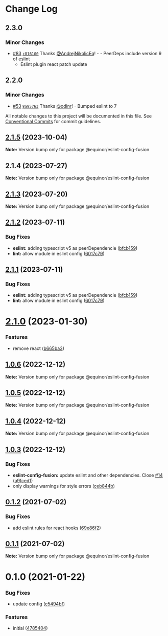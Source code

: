 # Change Log

## 2.3.0

### Minor Changes

- [#83](https://github.com/equinor/fusion-core/pull/83) [`c816100`](https://github.com/equinor/fusion-core/commit/c816100e15dccf76f41db0a9a6fedd1d6e8e0aeb) Thanks [@AndrejNikolicEq](https://github.com/AndrejNikolicEq)! - - PeerDeps include version 9 of eslint
  - Eslint plugin react patch update

## 2.2.0

### Minor Changes

- [#53](https://github.com/equinor/fusion-core/pull/53) [`8a85763`](https://github.com/equinor/fusion-core/commit/8a85763181579e0fcbb3dedd39023c6ddaf288f2) Thanks [@odinr](https://github.com/odinr)! - Bumped eslint to 7

All notable changes to this project will be documented in this file.
See [Conventional Commits](https://conventionalcommits.org) for commit guidelines.

## [2.1.5](https://github.com/equinor/fusion-core/compare/@equinor/eslint-config-fusion@2.1.4...@equinor/eslint-config-fusion@2.1.5) (2023-10-04)

**Note:** Version bump only for package @equinor/eslint-config-fusion

## 2.1.4 (2023-07-27)

**Note:** Version bump only for package @equinor/eslint-config-fusion

## [2.1.3](https://github.com/equinor/fusion-core/compare/@equinor/eslint-config-fusion@2.1.2...@equinor/eslint-config-fusion@2.1.3) (2023-07-20)

**Note:** Version bump only for package @equinor/eslint-config-fusion

## [2.1.2](https://github.com/equinor/fusion-core/compare/@equinor/eslint-config-fusion@2.1.1...@equinor/eslint-config-fusion@2.1.2) (2023-07-11)

### Bug Fixes

- **eslint:** adding typescript v5 as peerDependencie ([bfcb159](https://github.com/equinor/fusion-core/commit/bfcb1594d16a3790c8e23dead61990c976133838))
- **lint:** allow module in eslint config ([6017c79](https://github.com/equinor/fusion-core/commit/6017c79c794815730972022389b2d2cee61f27f6))

## [2.1.1](https://github.com/equinor/fusion-core/compare/@equinor/eslint-config-fusion@2.1.0...@equinor/eslint-config-fusion@2.1.1) (2023-07-11)

### Bug Fixes

- **eslint:** adding typescript v5 as peerDependencie ([bfcb159](https://github.com/equinor/fusion-core/commit/bfcb1594d16a3790c8e23dead61990c976133838))
- **lint:** allow module in eslint config ([6017c79](https://github.com/equinor/fusion-core/commit/6017c79c794815730972022389b2d2cee61f27f6))

# [2.1.0](https://github.com/equinor/fusion-core/compare/@equinor/eslint-config-fusion@1.0.6...@equinor/eslint-config-fusion@2.1.0) (2023-01-30)

### Features

- remove react ([b665ba3](https://github.com/equinor/fusion-core/commit/b665ba36f5a7042c2be535c156c52149a3dc1289))

## [1.0.6](https://github.com/equinor/fusion-core/compare/@equinor/eslint-config-fusion@1.0.4...@equinor/eslint-config-fusion@1.0.6) (2022-12-12)

**Note:** Version bump only for package @equinor/eslint-config-fusion

## [1.0.5](https://github.com/equinor/fusion-core/compare/@equinor/eslint-config-fusion@1.0.4...@equinor/eslint-config-fusion@1.0.5) (2022-12-12)

**Note:** Version bump only for package @equinor/eslint-config-fusion

## [1.0.4](https://github.com/equinor/fusion-core/compare/@equinor/eslint-config-fusion@1.0.3...@equinor/eslint-config-fusion@1.0.4) (2022-12-12)

**Note:** Version bump only for package @equinor/eslint-config-fusion

## [1.0.3](https://github.com/equinor/fusion-core/compare/@equinor/eslint-config-fusion@0.1.2...@equinor/eslint-config-fusion@1.0.3) (2022-12-12)

### Bug Fixes

- **eslint-config-fusion:** update eslint and other dependencies. Close [#14](https://github.com/equinor/fusion-core/issues/14) ([a9fced1](https://github.com/equinor/fusion-core/commit/a9fced131029af380f9772c2c192c23ff5052e1c))
- only display warnings for style errors ([ceb844b](https://github.com/equinor/fusion-core/commit/ceb844b5b82376bfbd596b74ba2910d7c0419f65))

## [0.1.2](https://github.com/equinor/fusion-core/compare/@equinor/eslint-config-fusion@0.1.1...@equinor/eslint-config-fusion@0.1.2) (2021-07-02)

### Bug Fixes

- add eslint rules for react hooks ([69e86f2](https://github.com/equinor/fusion-core/commit/69e86f2bf70b5e8d1c1c7f337e8ab53693fabb7c))

## [0.1.1](https://github.com/equinor/fusion-core/compare/@equinor/eslint-config-fusion@0.1.0...@equinor/eslint-config-fusion@0.1.1) (2021-07-02)

**Note:** Version bump only for package @equinor/eslint-config-fusion

# 0.1.0 (2021-01-22)

### Bug Fixes

- update config ([c5494bf](https://github.com/equinor/fusion-core/commit/c5494bf7751c143bbedda8c5166693e96ada3027))

### Features

- initial ([4785404](https://github.com/equinor/fusion-core/commit/47854046f9025389399f1761962d32a2c00dd35b))
